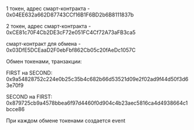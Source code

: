 1 токен, адрес смарт-контракта - 0x04EE632a662D87743CCf16B1F6BD2b6B8111837b

2 токен, адрес смарт-контракта - 0xCE81c70F4Cb2DE3cF72e051FC4Cf72A73aFB3ca5

смарт-контракт для обмена - 0x03DfE5DCEaaD2F0ebFbf862Cb05c20fAeDc1057C

Обмен токенами, транзакции:

FIRST на SECOND: 0x9a54828752c224e0b25c35b4c682b66d53521d09e2f02ad9f44d50f3d63e70f9

SECOND на FIRST: 0x879725cb9a4578bbea6f97d4460f0d904c4b23aec5816ca4d4938664c1bcce86

При каждом обмене токенами создается event
